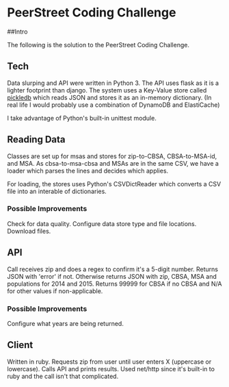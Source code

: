 # PeerStreet Coding Challenge

##Intro
 
The following is the solution to the PeerStreet Coding Challenge. 

## Tech

Data slurping and API were written in Python 3. The API uses flask as it is a lighter footprint than django. The system uses a Key-Value store called [pickledb](https://github.com/patx/pickledb) which reads JSON and stores it as an in-memory dictionary. (In real life I would probably use a combination of DynamoDB and ElastiCache)

I take advantage of Python's built-in unittest module.

## Reading Data

Classes are set up for msas and stores for zip-to-CBSA, CBSA-to-MSA-id, and MSA. As cbsa-to-msa-cbsa and MSAs are in the same CSV, we have a loader which parses the lines and decides which applies.

For loading, the stores uses Python's CSVDictReader which converts a CSV file into an interable of dictionaries.

### Possible Improvements
Check for data quality. Configure data store type and file locations. Download files.

## API

Call receives zip and does a regex to confirm it's a 5-digit number. Returns JSON with 'error' if not. Otherwise returns JSON with zip, CBSA, MSA and populations for 2014 and 2015. Returns 99999 for CBSA if no CBSA and N/A for other values if non-applicable.

### Possible Improvements
Configure what years are being returned.

## Client

Written in ruby. Requests zip from user until user enters X (uppercase or lowercase). Calls API and prints results. Used net/http since it's built-in to ruby and the call isn't that complicated.
